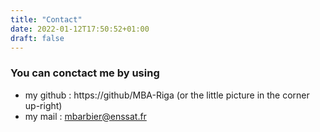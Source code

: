 ```yaml
---
title: "Contact"
date: 2022-01-12T17:50:52+01:00
draft: false
---
```


### You can conctact me  by using

* my github : https://github/MBA-Riga (or the little picture in the corner up-right)
* my mail : mbarbier@enssat.fr